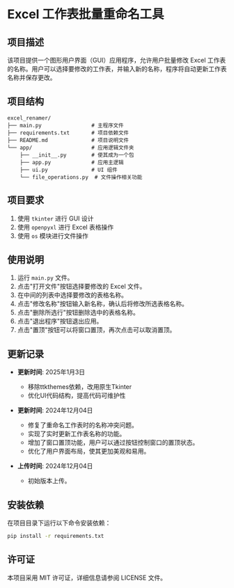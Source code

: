 # Excel 工作表批量重命名工具

## 项目描述
该项目提供一个图形用户界面（GUI）应用程序，允许用户批量修改 Excel 工作表的名称。用户可以选择要修改的工作表，并输入新的名称，程序将自动更新工作表名称并保存更改。

## 项目结构
```
excel_renamer/
├── main.py                # 主程序文件
├── requirements.txt       # 项目依赖文件
├── README.md              # 项目说明文件
└── app/                   # 应用逻辑文件夹
    ├── __init__.py        # 使其成为一个包
    ├── app.py             # 应用主逻辑
    ├── ui.py              # UI 组件
    └── file_operations.py  # 文件操作相关功能
```

## 项目要求
1. 使用 `tkinter` 进行 GUI 设计
2. 使用 `openpyxl` 进行 Excel 表格操作
3. 使用 `os` 模块进行文件操作

## 使用说明
1. 运行 `main.py` 文件。
2. 点击"打开文件"按钮选择要修改的 Excel 文件。
3. 在中间的列表中选择要修改的表格名称。
4. 点击"修改名称"按钮输入新名称，确认后将修改所选表格名称。
5. 点击"删除所选行"按钮删除选中的表格名称。
6. 点击"退出程序"按钮退出应用。
7. 点击"置顶"按钮可以将窗口置顶，再次点击可以取消置顶。

## 更新记录
- **更新时间**: 2025年1月3日
  - 移除ttkthemes依赖，改用原生Tkinter
  - 优化UI代码结构，提高代码可维护性

- **更新时间**: 2024年12月04日
  - 修复了重命名工作表时的名称冲突问题。
  - 实现了实时更新工作表名称的功能。
  - 增加了窗口置顶功能，用户可以通过按钮控制窗口的置顶状态。
  - 优化了用户界面布局，使其更加美观和易用。

- **上传时间**: 2024年12月04日
  - 初始版本上传。

## 安装依赖
在项目目录下运行以下命令安装依赖：
```bash
pip install -r requirements.txt
```

## 许可证
本项目采用 MIT 许可证，详细信息请参阅 LICENSE 文件。
